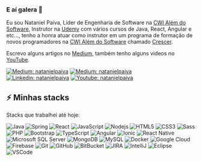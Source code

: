 ### E aí galera 👋

Eu sou Nataniel Paiva, Líder de Engenharia de Software na [CWI Além do Software](https://cwi.com.br/), Instrutor na [Udemy](https://www.udemy.com/user/natanielpaiva) com vários cursos de Java, React, Angular e etc..., tenho a honra atuar como instrutor em um programa de formação de novos programadores na [CWI Além do Software](https://cwi.com.br/) chamado [Crescer](https://crescer.cwi.com.br/).

Escrevo alguns artigos no [Medium](https://nataniel-paiva.medium.com/), também tenho alguns videos no [YouTube](https://www.youtube.com/channel/UCjit8ssBmA7pWISOEqFtbAw).

[![Medium: natanielpaiva](https://img.shields.io/badge/-Udemy-red?style=flat-square&logo=Udemy&logoColor=white&linkhttps://www.udemy.com/user/natanielpaiva//)](https://www.udemy.com/user/natanielpaiva/)
[![Medium: natanielpaiva](https://img.shields.io/badge/-Medium-black?style=flat-square&logo=Medium&logoColor=white&link=https://nataniel-paiva.medium.com/)](https://nataniel-paiva.medium.com/)
[![Linkedin: natanielpaiva](https://img.shields.io/badge/-Linkedin-blue?style=flat-square&logo=Linkedin&logoColor=white&link=https://www.linkedin.com/in/natanielpaiva/)](https://www.linkedin.com/in/natanielpaiva/)
[![Youtube: natanielpaiva](https://img.shields.io/badge/-Youtube-red?style=flat-square&logo=Youtube&logoColor=white&link=https://www.youtube.com/channel/UCjit8ssBmA7pWISOEqFtbAw)](https://www.youtube.com/channel/UCjit8ssBmA7pWISOEqFtbAw)

## ⚡ Minhas stacks

Stacks que trabalhei até hoje:

![Java](https://img.shields.io/badge/-Java-007396?style=flat-square&logo=java)
![Spring](https://img.shields.io/badge/-Spring-6DB33F?style=flat-square&logo=spring&logoColor=white)
![React](https://img.shields.io/badge/-React-2496ED?style=flat-square&logo=react&logoColor=white)
![JavaScript](https://img.shields.io/badge/-JavaScript-black?style=flat-square&logo=javascript)
![Nodejs](https://img.shields.io/badge/-Nodejs-339933?style=flat-square&logo=Node.js&logoColor=white)
![HTML5](https://img.shields.io/badge/-HTML5-E34F26?style=flat-square&logo=html5&logoColor=white)
![CSS3](https://img.shields.io/badge/-CSS3-1572B6?style=flat-square&logo=css3)
![Sass](https://img.shields.io/badge/-Sass-CC6699?style=flat-square&logo=sass&logoColor=white)
![PHP](https://img.shields.io/badge/-PHP-563D7C?style=flat-square&logo=PHP)
![Bootstrap](https://img.shields.io/badge/-Bootstrap-563D7C?style=flat-square&logo=bootstrap)
![TypeScript](https://img.shields.io/badge/-TypeScript-007ACC?style=flat-square&logo=typescript)
![Angular](https://img.shields.io/badge/-Angular-DD0031?style=flat-square&logo=angular)
![Ionic](https://img.shields.io/badge/-Ionic-3880FF?style=flat-square&logo=ionic&logoColor=white)
![React Native](https://img.shields.io/badge/-ReactNative-2496ED?style=flat-square&logo=react&logoColor=white)
![Microsoft SQL Server](https://img.shields.io/badge/-SQL%20Server-CC2927?style=flat-square&logo=microsoft-sql-server&logoColor=white)
![MongoDB](https://img.shields.io/badge/-MongoDB-black?style=flat-square&logo=mongodb)
![MySQL](https://img.shields.io/badge/-MySQL-4479A1?style=flat-square&logo=mysql&logoColor=white)
![Docker](https://img.shields.io/badge/-Docker-2496ED?style=flat-square&logo=docker&logoColor=white)
![Google Cloud](https://img.shields.io/badge/Google%20Cloud-4285F4?style=flat-square&logo=google-cloud&logoColor=white)
![Firebase](https://img.shields.io/badge/Firebase-FFCA28?style=flat-square&logo=firebase&logoColor=white)
![Git](https://img.shields.io/badge/-Git-black?style=flat-square&logo=git)
![GitHub](https://img.shields.io/badge/-GitHub-181717?style=flat-square&logo=github)
![BitBucket](https://img.shields.io/badge/-BitBucket-darkblue?style=flat-square&logo=bitbucket)
![JIRA](https://img.shields.io/badge/-JIRA-0052CC?style=flat-square&logo=jira)
![IntelliJ](https://img.shields.io/badge/-IntelliJ%20IDEA-black?style=flat-square&logo=intellij-idea&logoColor=white)
![Eclipse](https://img.shields.io/badge/-Eclipse-2C2255?style=flat-square&logo=eclipse&logoColor=white)
![VSCode](https://img.shields.io/badge/-VSCode-007ACC?style=flat-square&logo=visual-studio-code&logoColor=white)
